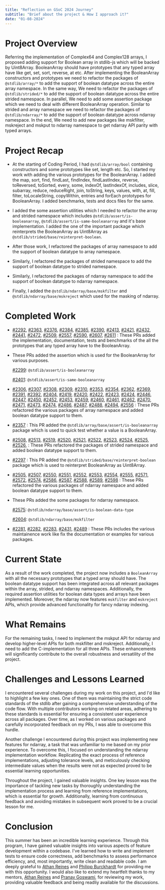 ```yaml
---
title: "Reflection on GSoC 2024 Journey"
subtitle: "Brief about the project & How I approach it?"
date: "01-08-2024"
---
```


# Project Overview

Referring the implementation of Complex64 and Complex128 arrays, I proposed adding support for Boolean array in stdlib-js which will be backed by Uint8Array. BooleanArray should have prototypes that any typed array have like get, set, sort, reverse, at etc. After implementing the BooleanArray constructors and prototypes we need to refactor the packages of `@stdlib/array/*` to add the support of boolean datatype across the entire array namespace. In the same way, We need to refactor the packages of `@stdlib/strided/*` to add the support of boolean datatype across the entire strided namespace. In parallel, We need to add some assertion package which we need to deal with different BooleanArray operation. Similar to strided and array namespace we need to refactor the packages of `@stdlib/ndarray/*` to add the support of boolean datatype across ndarray namespace. In the end, We need to add new packages like mskfilter, mskreject and mskput to ndarray namespace to get ndarray API parity with typed arrays.

# Project Recap

- At the starting of Coding Period, I had `@stdlib/array/bool` containing constructors and some prototypes like set, length etc. So, I started my work with adding the various prototypes for the BooleanArray. I added the map, sort, find, findLast, findIndex, findLastIndex, reverse, toReversed, toSorted, every, some, indexOf, lastIndexOf, includes, slice, subarray, reduce, reduceRight, join, toString, keys, values, with, at, fill, filter, toLocaleString, copyWithin, entries and forEach prototypes for BooleanArray. I added benchmarks, tests and docs files for the same.

- I added the some assertion utilities which I needed to refactor the array and strided namespace which includes `@stdlib/assert/is-booleanarray`, `@stdlib/assert/is-same-booleanarray` and it's base implementation. I added the one of the important package which reinterprets the BooleanArray as Uint8Array as `@stdlib/strided/base/reinterpret-boolean`.

- After those work, I refactored the packages of array namespace to add the support of boolean datatype to array namespace.
- Similarly, I refactored the packages of strided namespace to add the support of boolean datatype to strided namespace.
- Similarly, I refactored the packages of ndarray namespace to add the support of boolean datatype to ndarray namespace.
- Finally, I added the `@stdlib/ndarray/base/mskfilter` and `@stdlib/ndarray/base/mskreject` which used for the masking of ndarray.

# Completed Work

- [#2292](https://github.com/stdlib-js/stdlib/pull/2292), [#2363](https://github.com/stdlib-js/stdlib/pull/2363), [#2376](https://github.com/stdlib-js/stdlib/pull/2376), [#2384](https://github.com/stdlib-js/stdlib/pull/2384), [#2385](https://github.com/stdlib-js/stdlib/pull/2385), [#2390](https://github.com/stdlib-js/stdlib/pull/2390), [#2413](https://github.com/stdlib-js/stdlib/pull/2413), [#2421](https://github.com/stdlib-js/stdlib/pull/2421), [#2432](https://github.com/stdlib-js/stdlib/pull/2432), [#2441](https://github.com/stdlib-js/stdlib/pull/2441), [#2472](https://github.com/stdlib-js/stdlib/pull/2472), [#2509](https://github.com/stdlib-js/stdlib/pull/2509), [#2557](https://github.com/stdlib-js/stdlib/pull/2557), [#2590](https://github.com/stdlib-js/stdlib/pull/2590), [#2607](https://github.com/stdlib-js/stdlib/pull/2607), [#2611](https://github.com/stdlib-js/stdlib/pull/2611) : These PRs added the implementation, documentation, tests and benchmarks of the all the prototypes that any typed array have to the BooleanArray.

- These PRs added the assertion which is used for the BooleanArray for various purposes.

  [#2299](https://github.com/stdlib-js/stdlib/pull/2299): `@stdlib/assert/is-booleanarray`

  [#2401](https://github.com/stdlib-js/stdlib/pull/2401): `@stdlib/assert/is-same-booleanarray`

- [#2306](https://github.com/stdlib-js/stdlib/pull/2306), [#2307](https://github.com/stdlib-js/stdlib/pull/2307), [#2308](https://github.com/stdlib-js/stdlib/pull/2308), [#2309](https://github.com/stdlib-js/stdlib/pull/2309), [#2310](https://github.com/stdlib-js/stdlib/pull/2310), [#2353](https://github.com/stdlib-js/stdlib/pull/2353), [#2354](https://github.com/stdlib-js/stdlib/pull/2354), [#2362](https://github.com/stdlib-js/stdlib/pull/2362), [#2369](https://github.com/stdlib-js/stdlib/pull/2369), [#2391](https://github.com/stdlib-js/stdlib/pull/2391), [#2392](https://github.com/stdlib-js/stdlib/pull/2392), [#2404](https://github.com/stdlib-js/stdlib/pull/2404), [#2419](https://github.com/stdlib-js/stdlib/pull/2419), [#2420](https://github.com/stdlib-js/stdlib/pull/2420), [#2422](https://github.com/stdlib-js/stdlib/pull/2422), [#2423](https://github.com/stdlib-js/stdlib/pull/2423), [#2424](https://github.com/stdlib-js/stdlib/pull/2424), [#2446](https://github.com/stdlib-js/stdlib/pull/2446), [#2447](https://github.com/stdlib-js/stdlib/pull/2447), [#2450](https://github.com/stdlib-js/stdlib/pull/2450), [#2452](https://github.com/stdlib-js/stdlib/pull/2452), [#2453](https://github.com/stdlib-js/stdlib/pull/2453), [#2459](https://github.com/stdlib-js/stdlib/pull/2459), [#2460](https://github.com/stdlib-js/stdlib/pull/2460), [#2461](https://github.com/stdlib-js/stdlib/pull/2461), [#2462](https://github.com/stdlib-js/stdlib/pull/2462), [#2470](https://github.com/stdlib-js/stdlib/pull/2470), [#2471](https://github.com/stdlib-js/stdlib/pull/2471), [#2473](https://github.com/stdlib-js/stdlib/pull/2473), [#2474](https://github.com/stdlib-js/stdlib/pull/2474), [#2486](https://github.com/stdlib-js/stdlib/pull/2486), [#2487](https://github.com/stdlib-js/stdlib/pull/2487), [#2488](https://github.com/stdlib-js/stdlib/pull/2488), [#2494](https://github.com/stdlib-js/stdlib/pull/2494), [#2556](https://github.com/stdlib-js/stdlib/pull/2556) : These PRs refactored the various packages of array namespace and added boolean datatype support to them.

- [#2357](https://github.com/stdlib-js/stdlib/pull/2357) : This PR added the `@stdlib/array/base/assert/is-booleanarray` package which is used to quick test whether a value is a BooleanArray.

- [#2508](https://github.com/stdlib-js/stdlib/pull/2508), [#2513](https://github.com/stdlib-js/stdlib/pull/2513), [#2519](https://github.com/stdlib-js/stdlib/pull/2519), [#2520](https://github.com/stdlib-js/stdlib/pull/2520), [#2521](https://github.com/stdlib-js/stdlib/pull/2521), [#2522](https://github.com/stdlib-js/stdlib/pull/2522), [#2523](https://github.com/stdlib-js/stdlib/pull/2523), [#2524](https://github.com/stdlib-js/stdlib/pull/2524), [#2525](https://github.com/stdlib-js/stdlib/pull/2525), [#2526](https://github.com/stdlib-js/stdlib/pull/2526), : These PRs refactored the packages of strided namespace and added boolean datatype support to them.

- [#2297](https://github.com/stdlib-js/stdlib/pull/2297) : This PR added the `@stdlib/strided/base/reinterpret-boolean` package which is used to reinterpret BooleanArray as Uint8Array.

- [#2505](https://github.com/stdlib-js/stdlib/pull/2505), [#2507](https://github.com/stdlib-js/stdlib/pull/2507), [#2550](https://github.com/stdlib-js/stdlib/pull/2550), [#2551](https://github.com/stdlib-js/stdlib/pull/2551), [#2552](https://github.com/stdlib-js/stdlib/pull/2552), [#2553](https://github.com/stdlib-js/stdlib/pull/2553), [#2554](https://github.com/stdlib-js/stdlib/pull/2554), [#2555](https://github.com/stdlib-js/stdlib/pull/2555), [#2571](https://github.com/stdlib-js/stdlib/pull/2571), [#2572](https://github.com/stdlib-js/stdlib/pull/2572), [#2574](https://github.com/stdlib-js/stdlib/pull/2574), [#2586](https://github.com/stdlib-js/stdlib/pull/2586), [#2587](https://github.com/stdlib-js/stdlib/pull/2587), [#2588](https://github.com/stdlib-js/stdlib/pull/2588), [#2589](https://github.com/stdlib-js/stdlib/pull/2589), [#2598](https://github.com/stdlib-js/stdlib/pull/2598) : These PRs refactored the various packages of ndarray namespace and added boolean datatype support to them.

- These PRs added the some packages for ndarray namespace.

  [#2575](https://github.com/stdlib-js/stdlib/pull/2575): `@stdlib/ndarray/base/assert/is-boolean-data-type`

  [#2604](https://github.com/stdlib-js/stdlib/pull/2604): `@stdlib/ndarray/base/mskfilter`

- [#2281](https://github.com/stdlib-js/stdlib/pull/2281), [#2282](https://github.com/stdlib-js/stdlib/pull/2282), [#2283](https://github.com/stdlib-js/stdlib/pull/2283), [#2431](https://github.com/stdlib-js/stdlib/pull/2431), [#2489](https://github.com/stdlib-js/stdlib/pull/2489) : These PRs includes the various maintainence work like fix the documentation or examples for various packages.

# Current State

As a result of the work completed, the project now includes a `BooleanArray` with all the necessary prototypes that a typed array should have. The boolean datatype support has been integrated across all relevant packages within the array, strided, and ndarray namespaces. Additionally, the required assertion utilities for boolean data types and arrays have been implemented. Moreover, the ndarray now features `mskfilter` and `mskreject` APIs, which provide advanced functionality for fancy ndarray indexing.

# What Remains

For the remaining tasks, I need to implement the mskput API for ndarray and develop higher-level APIs for both mskfilter and mskreject. Additionally, I need to add the C-implementation for all three APIs. These enhancements will significantly contribute to the overall robustness and versatility of the project.

# Challenges and Lessons Learned

I encountered several challenges during my work on this project, and I'd like to highlight a few key ones. One of them was maintaining the strict code standards of the stdlib after gaining a comprehensive understanding of the code flow. With multiple contributors working on related areas, adhering to these standards is essential for ensuring a consistent user experience across all packages. Over time, as I worked on various packages and carefully incorporated feedback on my PRs, I was able to overcome this hurdle.

Another challenge I encountered during this project was implementing new features for ndarray, a task that was unfamiliar to me based on my prior experience. To overcome this, I focused on understanding the ndarray implementation workflow. Replicating the exact process of reference implementations, adjusting tolerance levels, and meticulously checking intermediate values when the results were not as expected proved to be essential learning opportunities.

Throughout the project, I gained valuable insights. One key lesson was the importance of tackling new tasks by thoroughly understanding the implementation process and learning from reference implementations, which is essential for growth. Additionally, learning from continuous feedback and avoiding mistakes in subsequent work proved to be a crucial lesson for me.

# Conclusion

This summer has been an incredible learning experience. Through this program, I have gained valuable insights into various aspects of feature development within a codebase. I've learned how to write and implement tests to ensure code correctness, add benchmarks to assess performance efficiency, and, most importantly, write clean and readable code. I am deeply grateful to [Athan Reines](https://github.com/kgryte) and [Philipp Burckhardt](https://github.com/Planeshifter) for providing me with this opportunity. I would also like to extend my heartfelt thanks to my mentors, [Athan Reines](https://github.com/kgryte) and [Pranav Goswami](https://github.com/Pranavchiku), for reviewing my work, providing valuable feedback and being readliy available for the discussions.